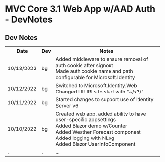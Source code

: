 # MVC Core 3.1 Web App w/AAD Auth - DevNotes

## Dev Notes

<table>
	<tr>
		<th>Date</th>
		<th>Dev</th>
		<th>Notes</th>
	</tr>
	<tr>
		<td>10/13/2022</td><td>bg</td>
		<td>
            Added middleware to ensure removal of auth cookie after signout<br/>
			Made auth cookie name and path configurable for Microsoft.Identity<br/>
		</td>
	</tr>
	<tr>
		<td>10/12/2022</td><td>bg</td>
		<td>
			Switched to Microsoft.Identity.Web<br/>
            Changed UI URLs to start with "~/x2/"
		</td>
	</tr>
	<tr>
		<td>10/11/2022</td><td>bg</td>
		<td>
			Started changes to support use of Identity Server v6<br/>
		</td>
	</tr>
	<tr>
		<td>10/10/2022</td><td>bg</td>
		<td>
			Created web app, 
			added ability to have user-specific appsettings<br/>
			Added Blazor demo w/Counter<br/>
            Added Weather Forecast component<br/>
            Added logging with NLog<br/>
            Added Blazor UserInfoComponent<br/>
		</td>
	</tr>
	<tr>
		<td>.</td><td>.</td>
		<td>
			...
		</td>
	</tr>
</table>
